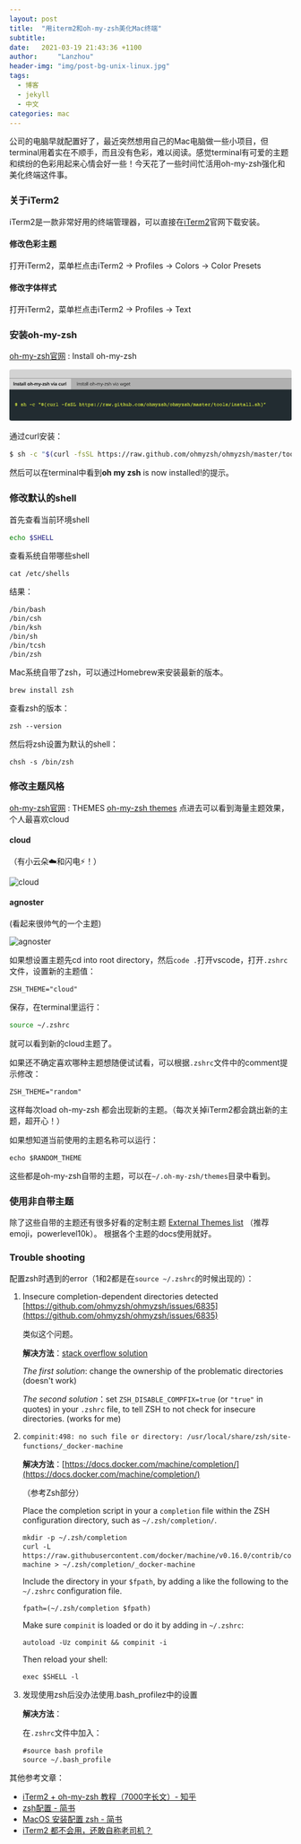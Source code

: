 ```yaml
---
layout: post
title:  "用iterm2和oh-my-zsh美化Mac终端"
subtitle:
date:   2021-03-19 21:43:36 +1100
author:     "Lanzhou"
header-img: "img/post-bg-unix-linux.jpg"
tags:
  - 博客
  - jekyll
  - 中文
categories: mac
---
```


公司的电脑早就配置好了，最近突然想用自己的Mac电脑做一些小项目，但terminal用着实在不顺手，而且没有色彩，难以阅读。感觉terminal有可爱的主题和缤纷的色彩用起来心情会好一些！今天花了一些时间忙活用oh-my-zsh强化和美化终端这件事。

### 关于iTerm2
iTerm2是一款非常好用的终端管理器，可以直接在[iTerm2](https://iterm2.com/)官网下载安装。
#### 修改色彩主题
   打开iTerm2，菜单栏点击iTerm2 -> Profiles -> Colors -> Color Presets
#### 修改字体样式
   打开iTerm2，菜单栏点击iTerm2 -> Profiles -> Text

### 安装oh-my-zsh

[oh-my-zsh官网](ohmyz.sh) : Install oh-my-zsh

![image-20210319201507039](/assets/image-20210319201507039.png)



通过curl安装：

```bash
$ sh -c "$(curl -fsSL https://raw.github.com/ohmyzsh/ohmyzsh/master/tools/install.sh)"
```

然后可以在terminal中看到**oh my zsh** is now installed!的提示。

### 修改默认的shell

首先查看当前环境shell
```bash
echo $SHELL
```

查看系统自带哪些shell

```
cat /etc/shells
```
结果：
```
/bin/bash
/bin/csh
/bin/ksh
/bin/sh
/bin/tcsh
/bin/zsh
```
Mac系统自带了zsh，可以通过Homebrew来安装最新的版本。

```
brew install zsh
```

查看zsh的版本：

```
zsh --version
```

然后将zsh设置为默认的shell：

```
chsh -s /bin/zsh
```

### 修改主题风格

[oh-my-zsh官网](ohmyz.sh) : THEMES
[oh-my-zsh themes](https://github.com/ohmyzsh/ohmyzsh/wiki/Themes)
点进去可以看到海量主题效果，个人最喜欢cloud

#### cloud
（有小云朵☁️和闪电⚡️！）

![cloud](https://user-images.githubusercontent.com/49100982/108254774-7c416800-716c-11eb-9ea8-8f8cbac82922.jpg)

#### agnoster

(看起来很帅气的一个主题)

![agnoster](https://user-images.githubusercontent.com/49100982/108254745-777cb400-716c-11eb-800a-a8cfa612253f.jpg)

如果想设置主题先cd into root directory，然后`code .`打开vscode，打开`.zshrc`文件，设置新的主题值：

```
ZSH_THEME="cloud"
```

保存，在terminal里运行：

```bash
source ~/.zshrc
```

就可以看到新的cloud主题了。

如果还不确定喜欢哪种主题想随便试试看，可以根据`.zshrc`文件中的comment提示修改：

```
ZSH_THEME="random"
```

这样每次load oh-my-zsh 都会出现新的主题。（每次关掉iTerm2都会跳出新的主题，超开心！）

如果想知道当前使用的主题名称可以运行：

```
echo $RANDOM_THEME
```

这些都是oh-my-zsh自带的主题，可以在`~/.oh-my-zsh/themes`目录中看到。

### 使用非自带主题

除了这些自带的主题还有很多好看的定制主题 [External Themes list](https://github.com/ohmyzsh/ohmyzsh/wiki/External-themes)
（推荐emoji，powerlevel10k）。
根据各个主题的docs使用就好。

### Trouble shooting
配置zsh时遇到的error（1和2都是在`source ~/.zshrc`的时候出现的）：

1. Insecure completion-dependent directories detected
   [https://github.com/ohmyzsh/ohmyzsh/issues/6835](https://github.com/ohmyzsh/ohmyzsh/issues/6835)

   类似这个问题。

   **解决方法**：[stack overflow solution](https://stackoverflow.com/questions/61433167/zsh-detects-insecure-completion-dependent-directories)

   *The first solution*: change the ownership of the problematic directories (doesn't  work)

   *The second solution*：set `ZSH_DISABLE_COMPFIX=true` (or `"true"` in quotes) in your `.zshrc` file, to tell ZSH to not check for insecure directories. (works for me)

2. `compinit:498: no such file or directory: /usr/local/share/zsh/site-functions/_docker-machine`

   **解决方法**：[https://docs.docker.com/machine/completion/](https://docs.docker.com/machine/completion/)

   （参考Zsh部分）

    Place the completion script in your a `completion` file within the ZSH configuration directory, such as `~/.zsh/completion/`.

    ```
    mkdir -p ~/.zsh/completion
    curl -L https://raw.githubusercontent.com/docker/machine/v0.16.0/contrib/completion/zsh/_docker-machine > ~/.zsh/completion/_docker-machine
    ```

    Include the directory in your `$fpath`, by adding a like the following to the `~/.zshrc` configuration file.

    ```
    fpath=(~/.zsh/completion $fpath)
    ```

    Make sure `compinit` is loaded or do it by adding in `~/.zshrc`:

    ```
    autoload -Uz compinit && compinit -i
    ```

    Then reload your shell:

    ```
    exec $SHELL -l
    ```
3. 发现使用zsh后没办法使用.bash_profilez中的设置

    **解决方法**：

    在`.zshrc`文件中加入：
    ```
    #source bash profile
    source ~/.bash_profile
    ```

其他参考文章：
   - [iTerm2 + oh-my-zsh 教程（7000字长文）- 知乎](https://zhuanlan.zhihu.com/p/290737828)
   - [zsh配置 - 简书](https://www.jianshu.com/p/cb238b6ef906)
   - [MacOS 安装配置 zsh - 简书](https://www.jianshu.com/p/02276c671ee8)
   - [iTerm2 都不会用，还敢自称老司机？](https://zhuanlan.zhihu.com/p/112383265)